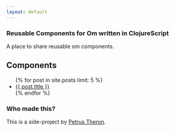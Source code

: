 ```yaml
---
layout: default
---
```

### <span class="octicon octicon-link"></span> Reusable Components for Om written in ClojureScript

A place to share reusable om components.

## Components

<ul>
  {% for post in site.posts limit: 5 %}
    <li><a href="{{ post.url }}">{{ post.title }}</a></li>
  {% endfor %}
</ul>

### <span class="octicon octicon-link"></span> Who made this?

This is a side-project by [Petrus Theron](http://petrustheron.com/).

